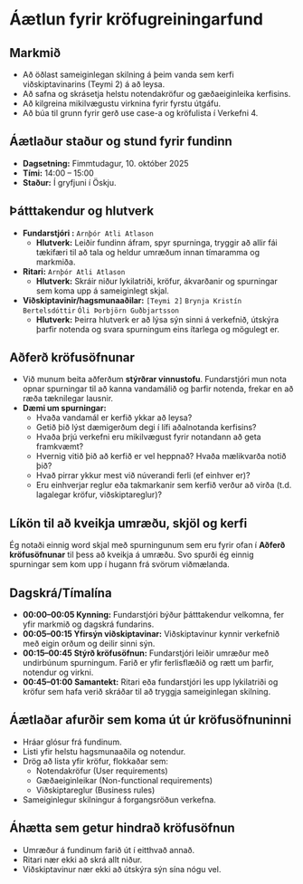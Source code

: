 # Áætlun fyrir kröfugreiningarfund

## Markmið
- Að öðlast sameiginlegan skilning á þeim vanda sem kerfi viðskiptavinarins (Teymi 2) á að leysa.
- Að safna og skrásetja helstu notendakröfur og gæðaeiginleika kerfisins.
- Að kilgreina mikilvægustu virknina fyrir fyrstu útgáfu.
- Að búa til grunn fyrir gerð use case-a og kröfulista í Verkefni 4.

## Áætlaður staður og stund fyrir fundinn
- **Dagsetning:** Fimmtudagur, 10. október 2025
- **Tími:** 14:00 – 15:00
- **Staður:** Í gryfjuni í Öskju.

## Þátttakendur og hlutverk
- **Fundarstjóri :** `Arnþór Atli Atlason`
  - **Hlutverk:** Leiðir fundinn áfram, spyr spurninga, tryggir að allir fái tækifæri til að tala og heldur umræðum innan tímaramma og markmiða.
- **Ritari:** `Arnþór Atli Atlason`
  - **Hlutverk:** Skráir niður lykilatriði, kröfur, ákvarðanir og spurningar sem koma upp á sameiginlegt skjal.
- **Viðskiptavinir/hagsmunaaðilar:** `[Teymi 2]` `Brynja Kristín Bertelsdóttir` `Óli Þorbjörn Guðbjartsson`
  - **Hlutverk:** Þeirra hlutverk er að lýsa sýn sinni á verkefnið, útskýra þarfir notenda og svara spurningum eins ítarlega og mögulegt er.

## Aðferð kröfusöfnunar
- Við munum beita aðferðum **stýrðrar vinnustofu**. Fundarstjóri mun nota opnar spurningar til að kanna vandamálið og þarfir notenda, frekar en að ræða tæknilegar lausnir.
- **Dæmi um spurningar:**
  - Hvaða vandamál er kerfið ykkar að leysa?
  - Getið þið lýst dæmigerðum degi í lífi aðalnotanda kerfisins?
  - Hvaða þrjú verkefni eru mikilvægust fyrir notandann að geta framkvæmt?
  - Hvernig vitið þið að kerfið er vel heppnað? Hvaða mælikvarða notið þið?
  - Hvað pirrar ykkur mest við núverandi ferli (ef einhver er)?
  - Eru einhverjar reglur eða takmarkanir sem kerfið verður að virða (t.d. lagalegar kröfur, viðskiptareglur)?

## Líkön til að kveikja umræðu, skjöl og kerfi 
Ég notaði einnig word skjal með spurningunum sem eru fyrir ofan í **Aðferð kröfusöfnunar** til þess að kveikja á umræðu. Svo spurði ég einnig spurningar sem kom upp í hugann frá svörum viðmælanda.

## Dagskrá/Tímalína
- **00:00–00:05 Kynning:** Fundarstjóri býður þátttakendur velkomna, fer yfir markmið og dagskrá fundarins.
- **00:05–00:15 Yfirsýn viðskiptavinar:** Viðskiptavinur kynnir verkefnið með eigin orðum og deilir sinni sýn.
- **00:15–00:45 Stýrð kröfusöfnun:** Fundarstjóri leiðir umræður með undirbúnum spurningum. Farið er yfir ferlisflæðið og rætt um þarfir, notendur og virkni.
- **00:45–01:00 Samantekt:** Ritari eða fundarstjóri les upp lykilatriði og kröfur sem hafa verið skráðar til að tryggja sameiginlegan skilning.
  

## Áætlaðar afurðir sem koma út úr kröfusöfnuninni
- Hráar glósur frá fundinum.
- Listi yfir helstu hagsmunaaðila og notendur.
- Drög að lista yfir kröfur, flokkaðar sem:
  - Notendakröfur (User requirements)
  - Gæðaeiginleikar (Non-functional requirements)
  - Viðskiptareglur (Business rules)
- Sameiginlegur skilningur á forgangsröðun verkefna.

## Áhætta sem getur hindrað kröfusöfnun
- Umræður á fundinum farið út í eitthvað annað.
- Ritari nær ekki að skrá allt niður.
- Viðskiptavinur nær ekki að útskýra sýn sína nógu vel.

